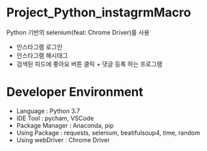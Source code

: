 # Project_Python_instagrmMacro
Python 기반의  selenium(feat: Chrome Driver)를 사용
  * 인스타그램 로그인 
  * 인스타그램 해시태그 
  * 검색된 피드에 좋아요 버튼 클릭 + 댓글 등록 하는 프로그램

# Developer Environment
 * Language : Python 3.7
 * IDE Tool : pycham, VSCode
 * Package Manager : Anaconda, pip
 * Using Package : requests, selenium, beatifulsoup4, time, random
 * Using webDriver : Chrome Driver
